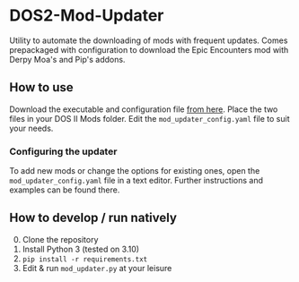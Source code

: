 # DOS2-Mod-Updater
Utility to automate the downloading of mods with frequent updates. 
Comes prepackaged with configuration to download the Epic Encounters mod with Derpy Moa's and Pip's addons.

## How to use

Download the executable and configuration file [from here](https://drive.google.com/drive/folders/1P2FopfVwC0DRq3qR2t5mk7kT5B2Yw--J?usp=sharing).
Place the two files in your DOS II Mods folder. Edit the `mod_updater_config.yaml` file to suit your needs.

### Configuring the updater

To add new mods or change the options for existing ones, open the `mod_updater_config.yaml` file in a text editor.
Further instructions and examples can be found there.

## How to develop / run natively
0. Clone the repository
1. Install Python 3 (tested on 3.10)
2. `pip install -r requirements.txt`
3. Edit & run `mod_updater.py` at your leisure
